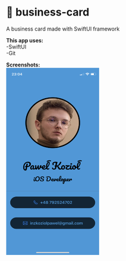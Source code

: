 # 📇 business-card
A business card made with SwiftUI framework<br/>

**This app uses:**<br/>
-SwiftUI<br/>
-Git<br/>

**Screenshots:**<br/>
<img src="Screenshots/card.PNG" width="250" height="500"/> <br/>
